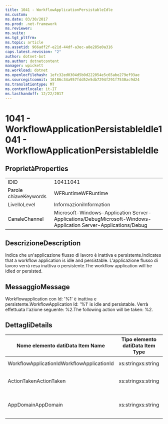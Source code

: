 ```yaml
---
title: 1041 - WorkflowApplicationPersistableIdle
ms.custom: 
ms.date: 03/30/2017
ms.prod: .net-framework
ms.reviewer: 
ms.suite: 
ms.tgt_pltfrm: 
ms.topic: article
ms.assetid: 966adf2f-e21d-44df-a3ec-a8e285e0a316
caps.latest.revision: "2"
author: dotnet-bot
ms.author: dotnetcontent
manager: wpickett
ms.workload: dotnet
ms.openlocfilehash: 1efc32ed0304d5b0d222054e5c65abe279ef93ae
ms.sourcegitcommit: 16186c34a957fdd52e5db7294f291f7530ac9d24
ms.translationtype: MT
ms.contentlocale: it-IT
ms.lasthandoff: 12/22/2017
---
```

# <a name="1041---workflowapplicationpersistableidle"></a><span data-ttu-id="45ed5-102">1041 - WorkflowApplicationPersistableIdle</span><span class="sxs-lookup"><span data-stu-id="45ed5-102">1041 - WorkflowApplicationPersistableIdle</span></span>
## <a name="properties"></a><span data-ttu-id="45ed5-103">Proprietà</span><span class="sxs-lookup"><span data-stu-id="45ed5-103">Properties</span></span>  
  
|||  
|-|-|  
|<span data-ttu-id="45ed5-104">ID</span><span class="sxs-lookup"><span data-stu-id="45ed5-104">ID</span></span>|<span data-ttu-id="45ed5-105">1041</span><span class="sxs-lookup"><span data-stu-id="45ed5-105">1041</span></span>|  
|<span data-ttu-id="45ed5-106">Parole chiave</span><span class="sxs-lookup"><span data-stu-id="45ed5-106">Keywords</span></span>|<span data-ttu-id="45ed5-107">WFRuntime</span><span class="sxs-lookup"><span data-stu-id="45ed5-107">WFRuntime</span></span>|  
|<span data-ttu-id="45ed5-108">Livello</span><span class="sxs-lookup"><span data-stu-id="45ed5-108">Level</span></span>|<span data-ttu-id="45ed5-109">Informazioni</span><span class="sxs-lookup"><span data-stu-id="45ed5-109">Information</span></span>|  
|<span data-ttu-id="45ed5-110">Canale</span><span class="sxs-lookup"><span data-stu-id="45ed5-110">Channel</span></span>|<span data-ttu-id="45ed5-111">Microsoft-Windows-Application Server-Applications/Debug</span><span class="sxs-lookup"><span data-stu-id="45ed5-111">Microsoft-Windows-Application Server-Applications/Debug</span></span>|  
  
## <a name="description"></a><span data-ttu-id="45ed5-112">Descrizione</span><span class="sxs-lookup"><span data-stu-id="45ed5-112">Description</span></span>  
 <span data-ttu-id="45ed5-113">Indica che un'applicazione flusso di lavoro è inattiva e persistente.</span><span class="sxs-lookup"><span data-stu-id="45ed5-113">Indicates that a workflow application is idle and persistable.</span></span> <span data-ttu-id="45ed5-114">L'applicazione flusso di lavoro verrà resa inattiva o persistente.</span><span class="sxs-lookup"><span data-stu-id="45ed5-114">The workflow application will be idled or persisted.</span></span>  
  
## <a name="message"></a><span data-ttu-id="45ed5-115">Messaggio</span><span class="sxs-lookup"><span data-stu-id="45ed5-115">Message</span></span>  
 <span data-ttu-id="45ed5-116">Workflowapplication con Id: '%1' è inattiva e persistente.</span><span class="sxs-lookup"><span data-stu-id="45ed5-116">WorkflowApplication Id: '%1' is idle and persistable.</span></span>  <span data-ttu-id="45ed5-117">Verrà effettuata l'azione seguente: %2.</span><span class="sxs-lookup"><span data-stu-id="45ed5-117">The following action will be taken: %2.</span></span>  
  
## <a name="details"></a><span data-ttu-id="45ed5-118">Dettagli</span><span class="sxs-lookup"><span data-stu-id="45ed5-118">Details</span></span>  
  
|<span data-ttu-id="45ed5-119">Nome elemento dati</span><span class="sxs-lookup"><span data-stu-id="45ed5-119">Data Item Name</span></span>|<span data-ttu-id="45ed5-120">Tipo elemento dati</span><span class="sxs-lookup"><span data-stu-id="45ed5-120">Data Item Type</span></span>|<span data-ttu-id="45ed5-121">Descrizione</span><span class="sxs-lookup"><span data-stu-id="45ed5-121">Description</span></span>|  
|--------------------|--------------------|-----------------|  
|<span data-ttu-id="45ed5-122">WorkflowApplicationId</span><span class="sxs-lookup"><span data-stu-id="45ed5-122">WorkflowApplicationId</span></span>|<span data-ttu-id="45ed5-123">xs:string</span><span class="sxs-lookup"><span data-stu-id="45ed5-123">xs:string</span></span>|<span data-ttu-id="45ed5-124">ID applicazione flusso di lavoro</span><span class="sxs-lookup"><span data-stu-id="45ed5-124">The workflow application id</span></span>|  
|<span data-ttu-id="45ed5-125">ActionTaken</span><span class="sxs-lookup"><span data-stu-id="45ed5-125">ActionTaken</span></span>|<span data-ttu-id="45ed5-126">xs:string</span><span class="sxs-lookup"><span data-stu-id="45ed5-126">xs:string</span></span>|<span data-ttu-id="45ed5-127">L'azione che verrà intrapresa sull'applicazione flusso di lavoro.</span><span class="sxs-lookup"><span data-stu-id="45ed5-127">The action that will be taken on the workflow application.</span></span>|  
|<span data-ttu-id="45ed5-128">AppDomain</span><span class="sxs-lookup"><span data-stu-id="45ed5-128">AppDomain</span></span>|<span data-ttu-id="45ed5-129">xs:string</span><span class="sxs-lookup"><span data-stu-id="45ed5-129">xs:string</span></span>|<span data-ttu-id="45ed5-130">Stringa restituita da AppDomain.CurrentDomain.FriendlyName.</span><span class="sxs-lookup"><span data-stu-id="45ed5-130">The string returned by AppDomain.CurrentDomain.FriendlyName.</span></span>|
